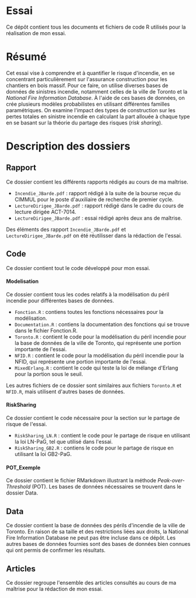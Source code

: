 # Essai
Ce dépôt contient tous les documents et fichiers de code R utilisés pour la réalisation de mon essai.
# Résumé
Cet essai vise à comprendre et à quantifier le risque d'incendie, en se concentrant particulièrement sur l'assurance construction pour les chantiers en bois massif. Pour ce faire, on utilise diverses bases de données de sinistres incendie, notamment celles de la ville de Toronto et la *National Fire Information Database*. À l'aide de ces bases de données, on crée plusieurs modèles probabilistes en utilisant différentes familles paramétriques. On examine l'impact des types de construction sur les pertes totales en sinistre incendie en calculant la part allouée à chaque type en se basant sur la théorie du partage des risques (*risk sharing*).

# Description des dossiers

## Rapport
Ce dossier contient les différents rapports rédigés au cours de ma maîtrise.
- `Incendie_JBarde.pdf` : rapport rédigé à la suite de la bourse reçue du CIMMUL pour le poste d'auxiliaire de recherche de premier cycle.
- `LectureDirigee_JBarde.pdf` : rapport rédigé dans le cadre du cours de lecture dirigée ACT-7014.
- `LectureDirigee_JBarde.pdf` : essai rédigé après deux ans de maîtrise.

Des éléments des rapport `Incendie_JBarde.pdf` et `LectureDirigee_JBarde.pdf` on été réutilisser dans la rédaction de l'essai.

## Code
Ce dossier contient tout le code développé pour mon essai.

#### Modelisation
Ce dossier contient tous les codes relatifs à la modélisation du péril incendie pour différentes bases de données.
- `Fonction.R` : contiens toutes les fonctions nécessaires pour la modélisation.
- `Documentation.R` : contiens la documentation des fonctions qui se trouve dans le fichier Fonction.R.
- `Toronto.R` : contient le code pour la modélisation du péril incendie pour la base de données de la ville de Toronto, qui représente une portion importante de l'essai.
- `NFID.R` : contient le code pour la modélisation du péril incendie pour la NFID, qui représente une portion importante de l'essai.
- `MixedErlang.R` : contient le code qui teste la loi de mélange d'Erlang pour la portion sous le seuil.

Les autres fichiers de ce dossier sont similaires aux fichiers `Toronto.R` et `NFID.R`, mais utilisent d'autres bases de données.

#### RiskSharing
Ce dossier contient le code nécessaire pour la section sur le partage de risque de l'essai.
- `RiskSharing_LN.R` : contient le code pour le partage de risque en utilisant la loi LN-PaG, tel que utilisé dans l'essai.
- `RiskSharing_GB2.R` : contiens le code pour le partage de risque en utilisant la loi GB2-PaG.

#### POT_Exemple
Ce dossier contient le fichier RMarkdown illustrant la méthode *Peak-over-Threshold* (POT). Les bases de données nécessaires se trouvent dans le dossier Data.

## Data
Ce dossier contient la base de données des périls d'incendie de la ville de Toronto. En raison de sa taille et des restrictions liées aux droits, la National Fire Information Database ne peut pas être incluse dans ce dépôt. Les autres bases de données fournies sont des bases de données bien connues qui ont permis de confirmer les résultats.

## Articles
Ce dossier regroupe l'ensemble des articles consultés au cours de ma maîtrise pour la rédaction de mon essai.

